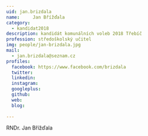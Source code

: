 ```yaml
---
uid: jan.brizdala
name:     Jan Břížďala
category:
  - kandidat2018
description: kandidát komunálních voleb 2018 Třebíč
profession: středoškolský učitel
img: people/jan-brizdala.jpg
mail:
  - jan.brizdala@seznam.cz
profiles:
  facebook: https://www.facebook.com/brizdala
  twitter: 
  linkedin: 
  instagram: 
  googleplus: 
  github: 
  web: 
  blog: 
  
---
```


RNDr. Jan Břížďala
